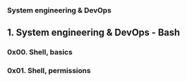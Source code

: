 ### System engineering & DevOps

## 1. System engineering & DevOps - Bash
### 0x00. Shell, basics
### 0x01. Shell, permissions

